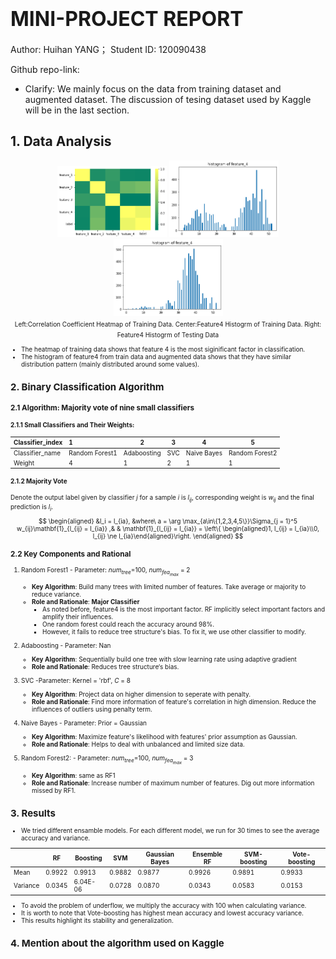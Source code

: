 # <font size=6>MINI-PROJECT REPORT</font>

Author: Huihan YANG； Student ID: 120090438

Github repo-link: 

* Clarify: We mainly focus on the data from training dataset and augmented dataset. The discussion of tesing dataset used by Kaggle will be in the last section.

## 1. Data Analysis

<center class="half">
<img src= pics/heatmap_train.png width=175/>
<img src= pics/histogram_feature4_train.png width=175/>
  <img src= pics/histogram_feature4_argu.png width=175/>
  <br>
  <font size=1>Left:Correlation Coefficient Heatmap of Training Data. Center:Feature4 Histogrm of Training Data. Right: Feature4 Histogrm of Testing Data
 </center>

* The heatmap of training data shows that feature 4 is the most siginificant factor in classification. 
* The histogram of feature4 from train data and augmented data shows that they have similar distribution pattern (mainly distributed around some values). 

## 2. Binary Classification Algorithm

### 2.1 Algorithm: Majority vote of nine small classifiers

#### 2.1.1 Small Classifiers and Their Weights:

| Classifier_index | 1              | 2           | 3    | 4           | 5              |
| ---------------- | :------------- | ----------- | ---- | ----------- | -------------- |
| Classifier_name  | Random Forest1 | Adaboosting | SVC  | Naive Bayes | Random Forest2 |
| Weight           | 4              | 1           | 2    | 1           | 1              |

#### 2.1.2 Majority Vote

Denote the output label given by classifier $j$  for a sample $i$ is $l_{ij}$, corresponding weight is $w_{ij}$ and the final prediction is $l_i$. 
$$
\begin{aligned}
&l_i = l_{ia}, &where\ a = \arg \max_{a\in\{1,2,3,4,5\}}\Sigma_{j = 1}^5 w_{ij}\mathbf{1}_{l_{ij} = l_{ia}}
,& & \mathbf{1}_{l_{ij} = l_{ia}} = \left\{ \begin{aligned}1,  l_{ij} = l_{ia}\\0, l_{ij} \ne l_{ia}\end{aligned}\right.
\end{aligned}
$$

### 2.2 Key Components and Rational

1. Random Forest1 - Parameter: $num_{tree}$=100, $num_{fea_{max}}$ =  2 

   - **Key Algorithm**: Build many  trees with limited number of features. Take average or majority to reduce variance.
   - **Role and Rationale**: **Major Classifier** 
     - As noted before, feature4 is the most important factor. RF implicitly select important factors and amplify their influences.
     - One random forest could reach the accuracy around 98%.
     - However, it fails to reduce tree structure's bias. To fix it, we use other classifier to modify.

2. Adaboosting - Parameter: Nan

   * **Key Algorithm**: Sequentially build one tree with slow learning rate using adaptive gradient
   * **Role and Rationale**: Reduces tree structure‘s bias.

3. SVC -Parameter: Kernel = 'rbf', $C$ = 8

   - **Key Algorithm**: Project data on higher dimension to seperate with penalty.
   - **Role and Rationale**: Find more information of feature's correlation in high dimension. Reduce the influences of outliers using penalty term.

4. Naive Bayes - Parameter: Prior = Gaussian

   - **Key Algorithm**: Maximize feature's likelihood with features' prior assumption as Gaussian.
   - **Role and Rationale**: Helps to deal with unbalanced and limited size data.

5. Random Forest2: - Parameter: $num_{tree}$=100, $num_{fea_{max}}$ =  3

   - **Key Algorithm**: same as RF1

   * **Role and Rationale**:  Increase number of maximum number of features. Dig out more information missed by RF1.

## 3. Results

* We tried different ensamble models. For each different model, we run for 30 times to see the average accuracy and variance.

|          | RF     | Boosting | SVM    | Gaussian Bayes | Ensemble RF | SVM-boosting | Vote-boosting |
| -------- | ------ | -------- | ------ | -------------- | ----------- | ------------ | ------------- |
| Mean     | 0.9922 | 0.9913   | 0.9882 | 0.9877         | 0.9926      | 0.9891       | 0.9933        |
| Variance | 0.0345 | 6.04E-06 | 0.0728 | 0.0870         | 0.0343      | 0.0583       | 0.0153        |

* To avoid the problem of underflow, we multiply the accuracy with 100 when calculating variance.
* It is worth to note that Vote-boosting has highest mean accuracy and lowest accuracy variance.
* This results highlight its stability and generalization.

## 4. Mention about the algorithm used on Kaggle
